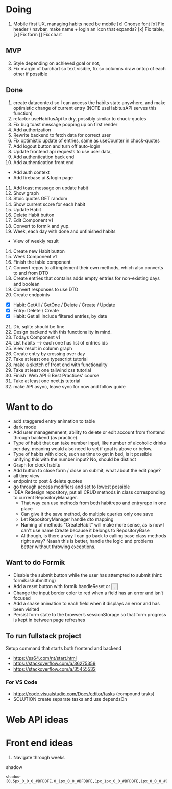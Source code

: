 # Doing

1. Mobile first UX, managing habits need be mobile
   [x] Choose font
   [x] Fix header / navbar, make name + login an icon that expands?
   [x] Fix table,
   [x] Fix form
   [] Fix chart

## MVP

2. Style depending on achieved goal or not,
3. Fix margin of barchart so text visible, fix so columns draw ontop of each other if possible

## Done

1. create datacontext so I can access the habits state anywhere, and make optimistic change of current entry (NOTE useHabitusAPI serves this function)
2. refactor useHabitusApi to dry, possibly similar to chuck-quotes
3. Fix bug toast message popping up on first render
4. Add authorization
5. Rewrite backend to fetch data for correct user
6. Fix optimistic update of entries, same as useCounter in chuck-quotes
7. Add logout button and turn off auto-login
8. Update frontend api requests to use user data,
9. Add authentication back end
10. Add authentication front end

- Add auth context
- Add firebase ui & login page

11. Add toast message on update habit
12. Show graph
13. Stoic quotes GET random
14. Show current score for each habit
15. Update Habit
16. Delete Habit button
17. Edit Component v1
18. Convert to formik and yup.
19. Week, each day with done and unfinished habits

- View of weekly result

14. Create new Habit button
15. Week Component v1
16. Finish the table component
17. Convert repos to all implement their own methods, which also converts to and from DTO
18. Create entries that contains adds empty entries for non-existing days and boolean
19. Convert responses to use DTO
20. Create endpoints

- [x] Habit: GetAll / GetOne / Delete / Create / Update
- [x] Entry: Delete / Create
- [x] Habit: Get all include filtered entries, by date

21. Db, sqlite should be fine
22. Design backend with this functionality in mind.
23. Todays Component v1
24. List habits --> each one has list of entries ids
25. View result in column graph
26. Create entry by crossing over day
27. Take at least one typescript tutorial
28. make a sketch of front end with functionality
29. Take at least one tailwind css tutorial
30. Finish 'Web API 6 Best Practices' course
31. Take at least one next.js tutorial
32. make API async, leave sync for now and follow guide

# Want to do

- add staggered entry animation to table
- dark mode
- Add user managemenent, ability to delete or edit account from frontend through backend (as practice).
- Type of habit that can take number input, like number of alcoholic drinks per day, meaning would also need to set if goal is above or below.
- Type of habits with clock, such as time to get in bed, is it possible unifying this with the number input? No, should be distinct
- Graph for clock habits
- Add button to close form / close on submit, what about the edit page?
- all time view
- endpoint to post & delete quotes
- go through access modifiers and set to lowest possible
- IDEA Redesign repository, put all CRUD methods in class corresponding to current RepositoryManager.
  - That way can use methods from both habitrepo and entryrepo in one place
  - Can give it the save method, do multiple queries only one save
  - Let RepositoryManager handle dto mapping
  - Naming of methods "CreateHabit" will make more sense, as is now I can't use name Create because it belongs to RepositoryBase
  - Allthough, is there a way I can go back to calling base class methods right away? Naaah this is better, handle the logic and problems better without throwing exceptions.

## Want to do Formik

- Disable the submit button while the user has attempted to submit (hint: formik.isSubmitting)
- Add a reset button with formik.handleReset or <button type="reset">.
- Change the input border color to red when a field has an error and isn’t focused
- Add a shake animation to each field when it displays an error and has been visited
- Persist form state to the browser’s sessionStorage so that form progress is kept in between page refreshes

## To run fullstack project

Setup command that starts both frontend and backend

- https://ss64.com/nt/start.html
- https://stackoverflow.com/a/36275359
- https://stackoverflow.com/a/35455532

### For VS Code

- https://code.visualstudio.com/Docs/editor/tasks (compound tasks)
- SOLUTION create separate tasks and use dependsOn

# Web API ideas

# Front end ideas

1. Navigate through weeks

shadow

```
shadow-[0.5px_0_0_0_#BFDBFE,0_1px_0_0_#BFDBFE,1px_1px_0_0_#BFDBFE,1px_0_0_0_#BFDBFE_inset,0_1px_0_0_#BFDBFE_inset]
```
